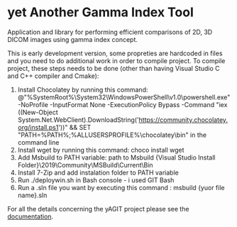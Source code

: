 # yet Another Gamma Index Tool

Application and library for performing efficient comparisons of 2D, 3D DICOM images using gamma index concept.

This is early development version, some propreties are hardcoded in files and you need to do additional work in order to compile project.
To compile project, these steps needs to be done (other than having Visual Studio C and C++ compiler and Cmake):
1. Install Chocolatey by running this command:
@"%SystemRoot%\System32\WindowsPowerShell\v1.0\powershell.exe" -NoProfile -InputFormat None -ExecutionPolicy Bypass -Command "iex ((New-Object System.Net.WebClient).DownloadString('https://community.chocolatey.org/install.ps1'))" && SET "PATH=%PATH%;%ALLUSERSPROFILE%\chocolatey\bin"
in the command line
2. Install wget by running this command:
choco install wget
3. Add Msbuild to PATH variable: path to Msbuild {Visual Studio Install Folder}\2019\Community\MSBuild\Current\Bin
4. Install 7-Zip and add instalation folder to PATH variable
5. Run ./deploywin.sh in Bash console - i used GIT Bash
6. Run a .sln file you want by executing this command : msbuild {yuor file name}.sln


For all the details concerning the yAGIT project please see the [documentation](http://gi-yagit.readthedocs.io/en/latest/).
